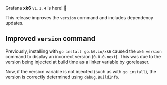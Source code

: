 Grafana **xk6** `v1.1.4` is here! 🎉

This release improves the `version` command and includes dependency updates.

## Improved `version` command

Previously, installing with `go install go.k6.io/xk6` caused the `xk6 version` command to display an incorrect version (`0.0.0-next`). This was due to the version being injected at build time as a linker variable by goreleaser.

Now, if the version variable is not injected (such as with `go install`), the version is correctly determined using `debug.BuildInfo`.
